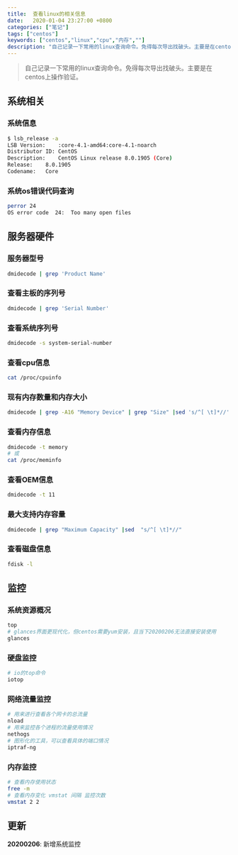 ```yaml
---
title:  查看linux的相关信息
date:   2020-01-04 23:27:00 +0800
categories: ["笔记"]
tags: ["centos"]
keywords: ["centos","linux","cpu","内存",""]
description: "自己记录一下常用的linux查询命令。免得每次导出找破头。主要是在centos上操作验证"
---
```



> 自己记录一下常用的linux查询命令。免得每次导出找破头。主要是在centos上操作验证。


## 系统相关

### 系统信息

```bash
$ lsb_release -a
LSB Version:	:core-4.1-amd64:core-4.1-noarch
Distributor ID:	CentOS
Description:	CentOS Linux release 8.0.1905 (Core) 
Release:	8.0.1905
Codename:	Core
```

### 系统os错误代码查询

```bash
perror 24
OS error code  24:  Too many open files
```

## 服务器硬件

### 服务器型号

```bash
dmidecode | grep 'Product Name' 
```

### 查看主板的序列号

```bash
dmidecode | grep 'Serial Number' 
```

### 查看系统序列号

```bash
dmidecode -s system-serial-number
```

### 查看cpu信息

```bash
cat /proc/cpuinfo
```

### 现有内存数量和内存大小

```bash
dmidecode | grep -A16 "Memory Device" | grep "Size" |sed 's/^[ \t]*//'
```

### 查看内存信息

```bash
dmidecode -t memory
# 或
cat /proc/meminfo
```

### 查看OEM信息

```bash
dmidecode -t 11
```

### 最大支持内存容量

```bash
dmidecode | grep "Maximum Capacity" |sed  "s/^[ \t]*//"
```

### 查看磁盘信息

```bash
fdisk -l
```

## 监控

### 系统资源概况

```bash
top
# glances界面更现代化，但centos需要yum安装，且当下20200206无法直接安装使用
glances
```

### 硬盘监控

```bash
# io的top命令
iotop
```

### 网络流量监控

```bash
# 用来进行查看各个网卡的总流量
nload 
# 用来监控各个进程的流量使用情况
nethogs
# 图形化的工具，可以查看具体的端口情况
iptraf-ng
```

### 内存监控

```bash
# 查看内存使用状态
free -m
# 查看内存变化 vmstat 间隔 监控次数
vmstat 2 2
```


## 更新

**20200206**: 新增系统监控
